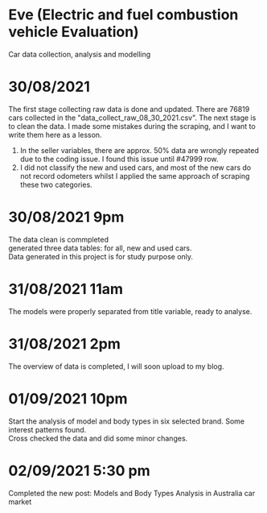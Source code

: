 # Eve (Electric and fuel combustion vehicle Evaluation)
Car data collection, analysis and modelling

# 30/08/2021 
The first stage collecting raw data is done and updated. There are 76819 cars collected in the "data_collect_raw_08_30_2021.csv". 
The next stage is to clean the data. I made some mistakes during the scraping, and I want to write them here as a lesson. 
1. In the seller variables, there are approx. 50% data are wrongly repeated due to the coding issue. I found this issue until #47999 row. 
2. I did not classify the new and used cars, and most of the new cars do not record odometers whilst I applied the same approach of scraping these two categories.

# 30/08/2021 9pm
The data clean is commpleted  
generated three data tables: for all, new and used cars.  
Data generated in this project is for study purpose only.  

# 31/08/2021 11am
The models were properly separated from title variable, ready to analyse.

# 31/08/2021 2pm
The overview of data is completed, I will soon upload to my blog. 

# 01/09/2021 10pm
Start the analysis of model and body types in six selected brand. Some interest patterns found.  
Cross checked the data and did some minor changes.  

# 02/09/2021 5:30 pm
Completed the new post: Models and Body Types Analysis in Australia car market
